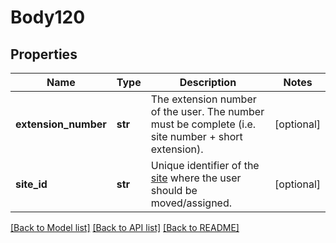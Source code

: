 # Body120

## Properties
Name | Type | Description | Notes
------------ | ------------- | ------------- | -------------
**extension_number** | **str** | The extension number of the user. The number must be complete (i.e. site number + short extension). | [optional] 
**site_id** | **str** | Unique identifier of the [site](https://support.zoom.us/hc/en-us/articles/360020809672)   where the user should be moved/assigned.  | [optional] 

[[Back to Model list]](../README.md#documentation-for-models) [[Back to API list]](../README.md#documentation-for-api-endpoints) [[Back to README]](../README.md)

